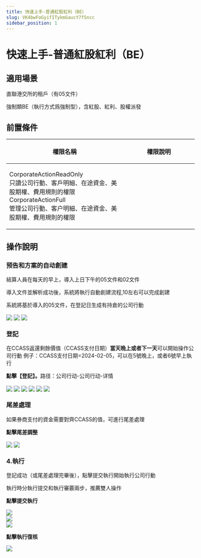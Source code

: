 ```yaml
---
title: 快速上手-普通紅股紅利（BE）
slug: VK4bwFoGyifITykmGaucY7fSncc
sidebar_position: 1
---
```



# 快速上手-普通紅股紅利（BE）

## 適用場景

直聯港交所的租戶（有05文件）

強制類BE（執行方式爲強制型），含紅股、紅利、股權派發

## 前置條件

<table header_row="1">
<colgroup>
<col width="437"/>
<col width="393"/>
</colgroup>
<thead>
<tr><th><p>權限名稱</p></th><th><p>權限說明</p></th></tr>
</thead>
<tbody>
<tr><td><p>CorporateActionReadOnly<br/>只讀公司行動、客戶明細、在途資金、美股期權、費用規則的權限<br/>CorporateActionFull<br/>管理公司行動、客户明細、在途資金、美股期權、費用規則的權限</p></td><td></td></tr>
</tbody>
</table>

## 操作說明 

### 预告和方案的自动<b>創建</b>

結算人員在每天的早上，導入上日下午的05文件和02文件

導入文件並解析成功後，系統將執行自動創建流程,10左右可以完成創建

系統將基於導入的05文件，在登記日生成有持倉的公司行動

<img src="/assets/IXyGbgPFSoSFKuxw5rjcx9gRnsh.png" src-width="3570" src-height="1780" align="center"/>

<img src="/assets/YOE8bD8G7o6SWHxkq4ZcLgHinBf.png" src-width="3570" src-height="1780" align="center"/>

<img src="/assets/Kn9fb2UbwoBcclxC27XcBMu8nwf.png" src-width="3570" src-height="1780" align="center"/>

### <b>登記</b>

在CCASS返還剩餘價值（CCASS支付日期）<b>當天晚上或者下一天</b>可以開始操作公司行動
例子：CCASS支付日期=2024-02-05，可以在5號晚上，或者6號早上執行

<b>點擊【登記】。</b>路径：公司行动-公司行动-详情

<img src="/assets/Jw5qbdGjEoTaqbxU7L9c9zMLnWj.png" src-width="3548" src-height="1806" align="center"/>

<img src="/assets/MBPjbFeFOoebaJx3DtQcSZn7nEg.png" src-width="3548" src-height="1806" align="center"/>

<img src="/assets/DXm1bINvVo3FXhxVHHGcXIkOn6g.png" src-width="3548" src-height="1806" align="center"/>

<img src="/assets/NrAmbBEO5oOU22xDO0tcuKl5nVd.png" src-width="3548" src-height="1806" align="center"/>

<img src="/assets/QBBgbDtW3oH1qqxrboncSiXbnle.png" src-width="3548" src-height="1806" align="center"/>

<img src="/assets/QKTGbtf95ouub0xG8NMcCsSXn0c.png" src-width="3634" src-height="1886" align="center"/>

### <b>尾差處理</b>

如果券商支付的資金需要對齊CCASS的值，可進行尾差處理

<b>點擊尾差調整</b>

<img src="/assets/UqCbbHq2poTJv5xaOJQc7nVRnxb.png" src-width="3548" src-height="1806" align="center"/>

<img src="/assets/E1d6bT1PNobsfhxoL93cImSenqg.png" src-width="3548" src-height="1806" align="center"/>

### 4.<b>執行</b>

登記成功（或尾差處理完畢後），點擊提交執行開始執行公司行動

執行時分執行提交和執行審覈兩步，推薦雙人操作

<b>點擊提交執行</b>

<img src="/assets/J7eIbgDZhov1OGx5vKVcH1pUnPf.png" src-width="3548" src-height="1806" align="center"/>

<div class="flex gap-3 columns-2" column-size="2">
<div class="w-[50%]" width-ratio="50">
<img src="/assets/KBJ8bFjfaoBSRGxWwzbcBnsInud.png" src-width="3548" src-height="1806" align="center"/>
</div>
<div class="w-[50%]" width-ratio="50">
<img src="/assets/X7pLb6mK6o5hpYxyjldcqgZKno7.png" src-width="3548" src-height="1806" align="center"/>

</div>
</div>

<b>點擊執行復核</b>

<img src="/assets/EVYRboWe4o6HS8xlNxhcc5g4nTh.png" src-width="3548" src-height="1806" align="center"/>

